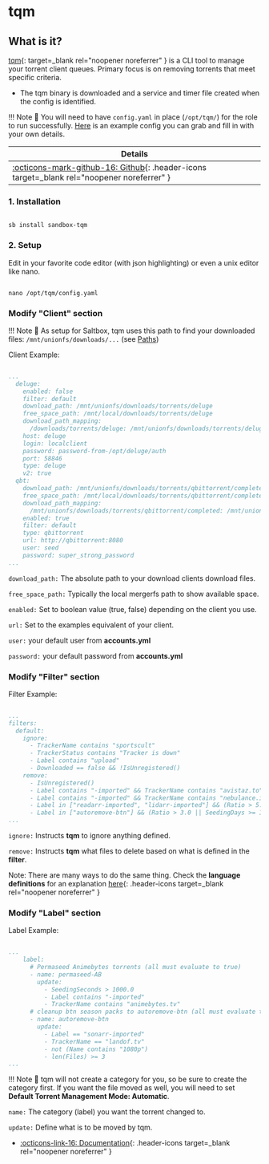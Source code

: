 # tqm

## What is it?

[tqm](https://github.com/l3uddz/tqm){: target=_blank rel="noopener noreferrer" } is a CLI tool to manage your torrent client queues. Primary focus is on removing torrents that meet specific criteria.

- The tqm binary is downloaded and a service and timer file created when the config is identified.

!!! Note
      📢 You will need to have `config.yaml` in place (`/opt/tqm/`) for the role to run successfully.  [Here](https://github.com/l3uddz/tqm#example-configuration) is an example config you can grab and fill in with your own details.

| Details     |
|-------------|
| [:octicons-mark-github-16: Github](https://github.com/l3uddz/tqm){: .header-icons target=_blank rel="noopener noreferrer" }|

### 1. Installation

``` shell

sb install sandbox-tqm

```

### 2. Setup

Edit in your favorite code editor  (with json highlighting) or even a unix editor like nano.

``` shell

nano /opt/tqm/config.yaml

```

### Modify "Client" section

!!! Note
      📢 As setup for Saltbox, tqm uses this path to find your downloaded files:  `/mnt/unionfs/downloads/...` (see [Paths](../saltbox/basics/paths.md#media))

Client Example:

```yaml

...
  deluge:
    enabled: false
    filter: default
    download_path: /mnt/unionfs/downloads/torrents/deluge
    free_space_path: /mnt/local/downloads/torrents/deluge
    download_path_mapping:
      /downloads/torrents/deluge: /mnt/unionfs/downloads/torrents/deluge
    host: deluge
    login: localclient
    password: password-from-/opt/deluge/auth
    port: 58846
    type: deluge
    v2: true
  qbt:
    download_path: /mnt/unionfs/downloads/torrents/qbittorrent/completed
    free_space_path: /mnt/local/downloads/torrents/qbittorrent/completed
    download_path_mapping:
      /mnt/unionfs/downloads/torrents/qbittorrent/completed: /mnt/unionfs/downloads/torrents/qbittorrent/completed
    enabled: true
    filter: default
    type: qbittorrent
    url: http://qbittorrent:8080
    user: seed
    password: super_strong_password
...

```

`download_path:` The absolute path to your download clients download files.

`free_space_path:` Typically the local mergerfs path to show available space.

`enabled:` Set to boolean value (true, false) depending on the client you use.

`url:` Set to the examples equivalent of your client.

`user:` your default user from **accounts.yml**

`password:` your default password from **accounts.yml**

### Modify "Filter" section

Filter Example:

```yaml

...
filters:
  default:
    ignore:
      - TrackerName contains "sportscult"
      - TrackerStatus contains "Tracker is down"
      - Label contains "upload"
      - Downloaded == false && !IsUnregistered()
    remove:
      - IsUnregistered()
      - Label contains "-imported" && TrackerName contains "avistaz.to" && (Ratio > 2.0 || SeedingDays >= 21.0)
      - Label contains "-imported" && TrackerName contains "nebulance.io" && SeedingDays >= 6.0
      - Label in ["readarr-imported", "lidarr-imported"] && (Ratio > 5.0 || SeedingDays >= 25.0)
      - Label in ["autoremove-btn"] && (Ratio > 3.0 || SeedingDays >= 15.0)
...

```

`ignore:` Instructs **tqm** to ignore anything defined.

`remove:` Instructs **tqm** what files to delete based on what is defined in the **filter**.

Note: There are many ways to do the same thing. Check the **language definitions** for an explanation [here](https://github.com/antonmedv/expr/blob/586b86b462d22497d442adbc924bfb701db3075d/docs/Language-Definition.md){: .header-icons target=_blank rel="noopener noreferrer" }

### Modify "Label" section

Label Example:

```yaml

...
    label:
      # Permaseed Animebytes torrents (all must evaluate to true)
      - name: permaseed-AB
        update:
          - SeedingSeconds > 1000.0
          - Label contains "-imported"
          - TrackerName contains "animebytes.tv"
      # cleanup btn season packs to autoremove-btn (all must evaluate to true)
      - name: autoremove-btn
        update:
          - Label == "sonarr-imported"
          - TrackerName == "landof.tv"
          - not (Name contains "1080p")
          - len(Files) >= 3
...

```

!!! Note
      📢 tqm will not create a category for you, so be sure to create the category first. If you
      want the file moved as well, you will need to set **Default Torrent Management Mode: Automatic**.

`name:` The category (label) you want the torrent changed to.

`update:` Define what is to be moved by tqm.

- [:octicons-link-16: Documentation](https://github.com/l3uddz/tqm#tqm){: .header-icons target=_blank rel="noopener noreferrer" }
